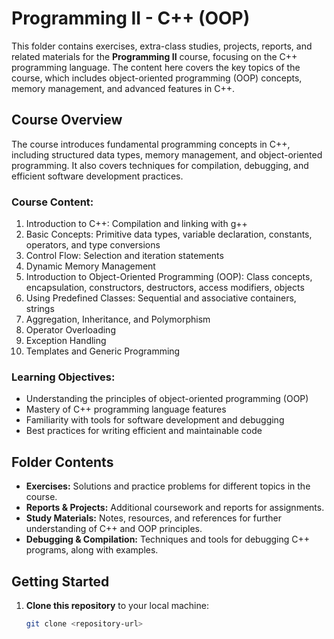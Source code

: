 # Programming II - C++ (OOP) 

This folder contains exercises, extra-class studies, projects, reports, and related materials for the **Programming II** course, focusing on the C++ programming language. The content here covers the key topics of the course, which includes object-oriented programming (OOP) concepts, memory management, and advanced features in C++.

## Course Overview

The course introduces fundamental programming concepts in C++, including structured data types, memory management, and object-oriented programming. It also covers techniques for compilation, debugging, and efficient software development practices.

### **Course Content:**
1. Introduction to C++: Compilation and linking with g++
2. Basic Concepts: Primitive data types, variable declaration, constants, operators, and type conversions
3. Control Flow: Selection and iteration statements
4. Dynamic Memory Management
5. Introduction to Object-Oriented Programming (OOP): Class concepts, encapsulation, constructors, destructors, access modifiers, objects
6. Using Predefined Classes: Sequential and associative containers, strings
7. Aggregation, Inheritance, and Polymorphism
8. Operator Overloading
9. Exception Handling
10. Templates and Generic Programming

### **Learning Objectives:**
- Understanding the principles of object-oriented programming (OOP)
- Mastery of C++ programming language features
- Familiarity with tools for software development and debugging
- Best practices for writing efficient and maintainable code

## Folder Contents
- **Exercises:** Solutions and practice problems for different topics in the course.
- **Reports & Projects:** Additional coursework and reports for assignments.
- **Study Materials:** Notes, resources, and references for further understanding of C++ and OOP principles.
- **Debugging & Compilation:** Techniques and tools for debugging C++ programs, along with examples.

## Getting Started
1. **Clone this repository** to your local machine:
   ```bash
   git clone <repository-url>
